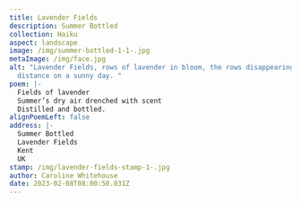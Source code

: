 ```yaml
---
title: Lavender Fields
description: Summer Bottled
collection: Haiku
aspect: landscape
image: /img/summer-bottled-1-1-.jpg
metaImage: /img/face.jpg
alt: "Lavender Fields, rows of lavender in bloom, the rows disappearing into the
  distance on a sunny day. "
poem: |-
  Fields of lavender 
  Summer’s dry air drenched with scent
  Distilled and bottled.
alignPoemLeft: false
address: |-
  Summer Bottled
  Lavender Fields
  Kent 
  UK
stamp: /img/lavender-fields-stamp-1-.jpg
author: Caroline Whitehouse
date: 2023-02-08T08:00:50.031Z
---
```

